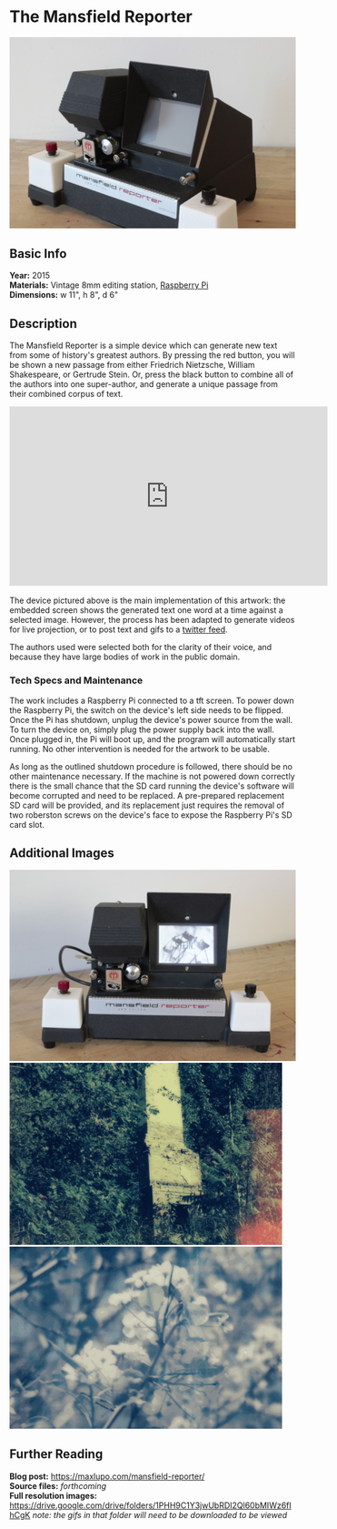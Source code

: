 # The Mansfield Reporter

<img src="https://github.com/mlupo/artwork-docs/raw/master/images/Mansfield_screen_off.JPG" width="600">

## Basic Info
**Year:** 2015     
**Materials:** Vintage 8mm editing station, [Raspberry Pi](https://www.raspberrypi.org/)      
**Dimensions:**  w 11", h 8", d 6"

## Description
The Mansfield Reporter is a simple device which can generate new text from some of history's greatest authors. By pressing the red button, you will be shown a new passage from either Friedrich Nietzsche, William Shakespeare, or Gertrude Stein. Or, press the black button to combine all of the authors into one super-author, and generate a unique passage from their combined corpus of text.

<iframe width="560" height="315" src="https://www.youtube-nocookie.com/embed/pomt0gw3bvc?rel=0" frameborder="0" allow="autoplay; encrypted-media" allowfullscreen></iframe>

The device pictured above is the main implementation of this artwork: the embedded screen shows the generated text one word at a time against a selected image. However, the process has been adapted to generate videos for live projection, or to post text and gifs to a [twitter feed](https://twitter.com/yupsurewhatever).

The authors used were selected both for the clarity of their voice, and because they have large bodies of work in the public domain.

### Tech Specs and Maintenance
The work includes a Raspberry Pi connected to a tft screen. To power down the Raspberry Pi, the switch on the device's left side needs to be flipped. Once the Pi has shutdown, unplug the device's power source from the wall. To turn the device on, simply plug the power supply back into the wall. Once plugged in, the Pi will  boot up, and the program will automatically start running. No other intervention is needed for the artwork to be usable.

As long as the outlined shutdown procedure is followed, there should be no other maintenance necessary. If the machine is not powered down correctly there is the small chance that the SD card running the device's software will become corrupted and need to be replaced. A pre-prepared replacement SD card will be provided, and its replacement just requires the removal of two roberston screws on the device's face to expose the Raspberry Pi's SD card slot.

## Additional Images

<img src="https://github.com/mlupo/artwork-docs/raw/master/images/Mansfield_Reporter_02.JPG" width="600">

<img src="https://github.com/mlupo/artwork-docs/raw/master/images/animated-decay.gif">

<img src="https://github.com/mlupo/artwork-docs/raw/master/images/animated-morality.gif">

## Further Reading
**Blog post:** <https://maxlupo.com/mansfield-reporter/>    
**Source files:** *forthcoming*    
**Full resolution images:** <https://drive.google.com/drive/folders/1PHH9C1Y3jwUbRDI2Ql60bMIWz6fIhCgK> *note: the gifs in that folder will need to be downloaded to be viewed*
